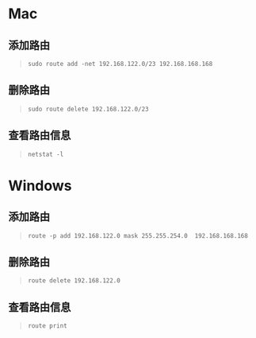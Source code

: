 # Mac

## 添加路由
>`sudo route add -net 192.168.122.0/23 192.168.168.168`

## 删除路由
>`sudo route delete 192.168.122.0/23`

## 查看路由信息
>`netstat -l`

# Windows

## 添加路由
>`route -p add 192.168.122.0 mask 255.255.254.0  192.168.168.168`

## 删除路由
>`route delete 192.168.122.0`

## 查看路由信息
>`route print`

